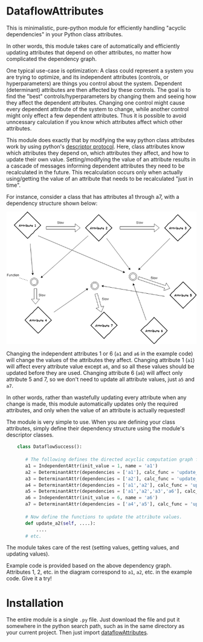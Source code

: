 # DataflowAttributes
This is minimalistic, pure-python module for efficiently handling "acyclic dependencies" in your Python class attributes.

In other words, this module takes care of automatically and efficiently updating attributes that depend on other attributes, no matter how complicated the dependency graph. 

One typical use-case is optimization: A class could represent a system you are trying to optimize, and its independent attributes (controls, or hyperparameters) are things you control about the system. Dependent (determinant) attributes are then affected by these controls. The goal is to find the "best" controls/hyperparameters by changing them and seeing how they affect the dependent attributes. Changing one control might cause every dependent attribute of the system to change, while another control might only effect a few dependent attributes. Thus it is possible to avoid unncessary calculation if you know which attributes affect which other attributes.

This module does exactly that by modifying the way python class attributes work by using python's [descriptor protocol](https://docs.python.org/3/howto/descriptor.html). Here, class attributes know which attributes they depend on, which attributes they affect, and how to update their own value. Setting/modifying the value of an attribute results in a cascade of messages informing dependent attributes they need to be recalculated in the future. This recalculation occurs only when actually using/getting the value of an attribute that needs to be recalculated "just in time".

For instance, consider a class that has attributes a1 through a7, with a dependency structure shown below:

![Graph of Example](acyclic_dependency_example_pic.png)

Changing the independent attributes 1 or 6 (`a1` and `a6` in the example code) will change the values of the attributes they affect. Changing attribute 1 (`a1`) will affect every attribute value except `a6`, and so all these values should be updated before they are used. Changing attribute 6 (`a6`) will affect only attribute 5 and 7, so we don't need to update all attribute values, just `a5` and `a7`.

In other words, rather than wastefully updating every attribute when any change is made, this module automatically updates only the required attributes, and only when the value of an attribute is actually requested!

The module is very simple to use. When you are defining your class attributes, simply define their dependency structure using the module's descriptor classes. 
 
 ```python
     class DataflowSuccess():
    
        # The following defines the directed acyclic computation graph for these attributes.
        a1 = IndependentAttr(init_value = 1, name = 'a1')
        a2 = DeterminantAttr(dependencies = ['a1'], calc_func = 'update_a2', name = 'a2')
        a3 = DeterminantAttr(dependencies = ['a2'], calc_func = 'update_a3', name = 'a3')
        a4 = DeterminantAttr(dependencies = ['a1','a2'], calc_func = 'update_a4', name = 'a4')
        a5 = DeterminantAttr(dependencies = ['a1','a2','a3','a6'], calc_func = 'update_a5', name = 'a5')
        a6 = IndependentAttr(init_value = 6, name = 'a6')
        a7 = DeterminantAttr(dependencies = ['a4','a5'], calc_func = 'update_a7', name = 'a7')
        
        # Now define the functions to update the attribute values.
        def update_a2(self, ....):
            ....
        # etc.
 ```
The module takes care of the rest (setting values, getting values, and updating values).

Example code is provided based on the above dependency graph. Attributes 1, 2, etc. in the diagram correspond to `a1`, `a2`, etc. in the example code. Give it a try!

# Installation
The entire module is a single `.py` file. Just download the file and put it somewhere in the python search path, such as in the same directory as your current project. Then just import [dataflowAttributes](/dataflowAttributes.py).
